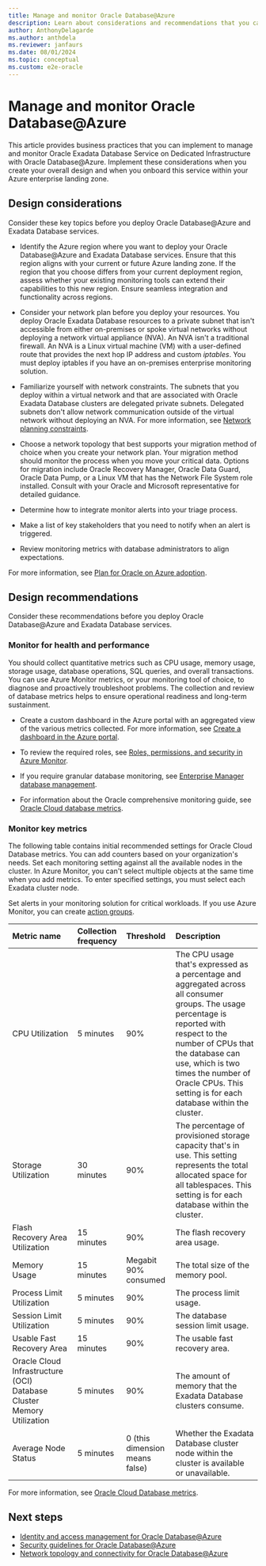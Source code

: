 ```yaml
---
title: Manage and monitor Oracle Database@Azure
description: Learn about considerations and recommendations that you can use to manage and monitor your Oracle Database@Azure and Exadata Database services.
author: AnthonyDelagarde
ms.author: anthdela
ms.reviewer: janfaurs
ms.date: 08/01/2024
ms.topic: conceptual
ms.custom: e2e-oracle
---
```


# Manage and monitor Oracle Database@Azure

This article provides business practices that you can implement to manage and monitor Oracle Exadata Database Service on Dedicated Infrastructure with Oracle Database@Azure. Implement these considerations when you create your overall design and when you onboard this service within your Azure enterprise landing zone.

## Design considerations

Consider these key topics before you deploy Oracle Database@Azure and Exadata Database services.

- Identify the Azure region where you want to deploy your Oracle Database@Azure and Exadata Database services. Ensure that this region aligns with your current or future Azure landing zone. If the region that you choose differs from your current deployment region, assess whether your existing monitoring tools can extend their capabilities to this new region. Ensure seamless integration and functionality across regions.

- Consider your network plan before you deploy your resources. You deploy Oracle Exadata Database resources to a private subnet that isn't accessible from either on-premises or spoke virtual networks without deploying a network virtual appliance (NVA). An NVA isn't a traditional firewall. An NVA is a Linux virtual machine (VM) with a user-defined route that provides the next hop IP address and custom *iptables*. You must deploy iptables if you have an on-premises enterprise monitoring solution.
- Familiarize yourself with network constraints. The subnets that you deploy within a virtual network and that are associated with Oracle Exadata Database clusters are delegated private subnets. Delegated subnets don't allow network communication outside of the virtual network without deploying an NVA. For more information, see [Network planning constraints](/azure/oracle/oracle-db/oracle-database-network-plan#constraints).
- Choose a network topology that best supports your migration method of choice when you create your network plan. Your migration method should monitor the process when you move your critical data. Options for migration include Oracle Recovery Manager, Oracle Data Guard, Oracle Data Pump, or a Linux VM that has the Network File System role installed. Consult with your Oracle and Microsoft representative for detailed guidance.
- Determine how to integrate monitor alerts into your triage process.
- Make a list of key stakeholders that you need to notify when an alert is triggered.
- Review monitoring metrics with database administrators to align expectations.

For more information, see [Plan for Oracle on Azure adoption](/azure/cloud-adoption-framework/scenarios/oracle-iaas/oracle-landing-zone-plan).

## Design recommendations

Consider these recommendations before you deploy Oracle Database@Azure and Exadata Database services.

### Monitor for health and performance

You should collect quantitative metrics such as CPU usage, memory usage, storage usage, database operations, SQL queries, and overall transactions. You can use Azure Monitor metrics, or your monitoring tool of choice, to diagnose and proactively troubleshoot problems. The collection and review of database metrics helps to ensure operational readiness and long-term sustainment.

- Create a custom dashboard in the Azure portal with an aggregated view of the various metrics collected. For more information, see [Create a dashboard in the Azure portal](/azure/azure-portal/azure-portal-dashboards).

- To review the required roles, see [Roles, permissions, and security in Azure Monitor](/azure/azure-monitor/roles-permissions-security).
- If you require granular database monitoring, see [Enterprise Manager database management](https://www.oracle.com/database/technologies/manageability.html).
- For information about the Oracle comprehensive monitoring guide, see [Oracle Cloud database metrics](https://docs.oracle.com/iaas/database-management/doc/oracle-cloud-database-metrics.html).

### Monitor key metrics

The following table contains initial recommended settings for Oracle Cloud Database metrics. You can add counters based on your organization's needs. Set each monitoring setting against all the available nodes in the cluster. In Azure Monitor, you can't select multiple objects at the same time when you add metrics. To enter specified settings, you must select each Exadata cluster node.

Set alerts in your monitoring solution for critical workloads. If you use Azure Monitor, you can create [action groups](/azure/azure-monitor/alerts/action-groups).

|  Metric name                                   |  Collection frequency                                   | Threshold                    | Description                                  |
| :------------------------------------------------------|:--------------------------------------------------------|:-----------------------------|:---------------------------------------------|
| CPU Utilization                                        | 5 minutes                                               | 90%                           | The CPU usage that's expressed as a percentage and aggregated across all consumer groups. The usage percentage is reported with respect to the number of CPUs that the database can use, which is two times the number of Oracle CPUs. This setting is for each database within the cluster. |
| Storage Utilization                                    | 30 minutes                                              | 90%                            | The percentage of provisioned storage capacity that's in use. This setting represents the total allocated space for all tablespaces. This setting is for each database within the cluster.|
| Flash Recovery Area Utilization                        | 15 minutes                                              | 90%                            | The flash recovery area usage.    |
| Memory Usage                                           | 15 minutes                                              | Megabit  90% consumed             | The total size of the memory pool.      |
| Process Limit Utilization                             |   5 minutes                                             | 90%                            | The process limit usage.          |
| Session Limit Utilization                              |   5 minutes                                             | 90%                            | The database session limit usage. |
| Usable Fast Recovery Area                              | 15 minutes                                              | 90%                            | The usable fast recovery area.          |
| Oracle Cloud Infrastructure (OCI) Database Cluster Memory Utilization                | 5 minutes                                               | 90%                            | The amount of memory that the Exadata Database clusters consume. |
| Average Node Status                                    | 5 minutes                                               | 0 (this dimension means false) | Whether the Exadata Database cluster node within the cluster is available or unavailable. |

For more information, see [Oracle Cloud Database metrics](https://learn.microsoft.com/en-us/azure/azure-monitor/reference/supported-metrics/oracle-database-cloudvmclusters-metrics).

## Next steps

- [Identity and access management for Oracle Database@Azure](oracle-iam-odaa.md)
- [Security guidelines for Oracle Database@Azure](oracle-security-overview-odaa.md)
- [Network topology and connectivity for Oracle Database@Azure](oracle-network-topology-odaa.md)
